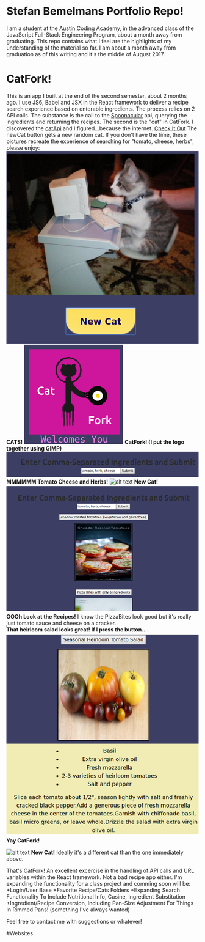 # Stefan Bemelmans Portfolio Repo!
I am a student at the Austin Coding Academy, in the advanced class of the JavaScript Full-Stack Engineering Program, about a month away from graduating. This repo contains what I feel are the highlights of my understanding of the material so far. I am about a month away from graduation as of this writing and it's the middle of August 2017. 

# CatFork!
This is an app I built at the end of the second semester, about 2 months ago. I use JS6, Babel and JSX in the React framework to deliver a recipe search experience based on enterable ingredients. The process relies on 2 API calls. The substance is the call to the [Spoonacular](https://spoonacular.api) api, querying the ingredients and returning the recipes. The second is the "cat" in CatFork. I discovered the [catApi](https://www.thecatapi.com) and I figured...because the internet. [Check It Out](./CatFork.index.html)
The newCat button gets a new random cat. 
If you don't have the time, these pictures recreate the experience of searching for "tomato, cheese, herbs", please enjoy:
 ![alt text](./src/images/CatForkCat1Small.png) __CATS!__
 ![alt text](./src/images/CatForkTitleSmall.png) __CatFork! (I put the logo together using GIMP)__
 ![alt text](./src/images/CatForkRecipeSearchSmall.png) __MMMMMM Tomato Cheese and Herbs!__
![alt text](http://thecatapi.com/api/images/get?format=src&size=medium) __New Cat!__
![alt text](./src/images/CatForkRecipes.png) 
 __OOOh Look at the Recipes!__ I know the PizzaBites look good but it's really just tomato sauce and cheese on a cracker.  
 __That heirloom salad looks great! If I press the button....__
 ![alt text](./src/images/CatForkRecipeSmall.png)
__Yay CatFork!__
 
![alt text](http://thecatapi.com/api/images/get?format=src&size=medium) __New Cat!__ Ideally it's a different cat than the one immediately above.

That's CatFork! An excellent excercise in the handling of API calls and URL variables within the React framework.
Not a bad recipe app either. I'm expanding the functionality for a class project and comming soon will be:
+Login/User Base 
+Favorite Recipe/Cats Folders
+Expanding Search Functionality To Include Nutritional Info, Cusine, Ingredient Substitution
+Ingredient/Recipe Conversion, Including Pan-Size Adjustment For Things In Rimmed Pans! (something I've always wanted)

Feel free to contact me with suggestions or whatever!

#Websites

